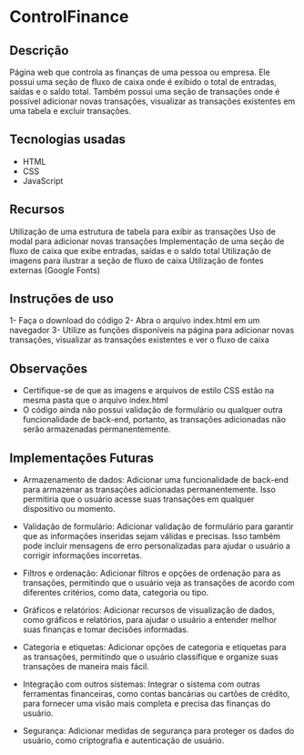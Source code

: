 # ControlFinance

## Descrição
Página web que controla as finanças de uma pessoa ou empresa. Ele possui uma seção de fluxo de caixa onde é exibido o total de entradas, saídas e o saldo total. Também possui uma seção de transações onde é possível adicionar novas transações, visualizar as transações existentes em uma tabela e excluir transações.

## Tecnologias usadas
- HTML
- CSS
- JavaScript

## Recursos
Utilização de uma estrutura de tabela para exibir as transações
Uso de modal para adicionar novas transações
Implementação de uma seção de fluxo de caixa que exibe entradas, saídas e o saldo total
Utilização de imagens para ilustrar a seção de fluxo de caixa
Utilização de fontes externas (Google Fonts)

## Instruções de uso
1- Faça o download do código
2- Abra o arquivo index.html em um navegador
3- Utilize as funções disponíveis na página para adicionar novas transações, visualizar as transações existentes e ver o fluxo de caixa

## Observações
- Certifique-se de que as imagens e arquivos de estilo CSS estão na mesma pasta que o arquivo index.html
- O código ainda não possui validação de formulário ou qualquer outra funcionalidade de back-end, portanto, as transações adicionadas não serão armazenadas permanentemente.

## Implementações Futuras

- Armazenamento de dados: Adicionar uma funcionalidade de back-end para armazenar as transações adicionadas permanentemente. Isso permitiria que o usuário acesse suas transações em qualquer dispositivo ou momento.

- Validação de formulário: Adicionar validação de formulário para garantir que as informações inseridas sejam válidas e precisas. Isso também pode incluir mensagens de erro personalizadas para ajudar o usuário a corrigir informações incorretas.

- Filtros e ordenação: Adicionar filtros e opções de ordenação para as transações, permitindo que o usuário veja as transações de acordo com diferentes critérios, como data, categoria ou tipo.

- Gráficos e relatórios: Adicionar recursos de visualização de dados, como gráficos e relatórios, para ajudar o usuário a entender melhor suas finanças e tomar decisões informadas.

- Categoria e etiquetas: Adicionar opções de categoria e etiquetas para as transações, permitindo que o usuário classifique e organize suas transações de maneira mais fácil.

- Integração com outros sistemas: Integrar o sistema com outras ferramentas financeiras, como contas bancárias ou cartões de crédito, para fornecer uma visão mais completa e precisa das finanças do usuário.

- Segurança: Adicionar medidas de segurança para proteger os dados do usuário, como criptografia e autenticação de usuário.

